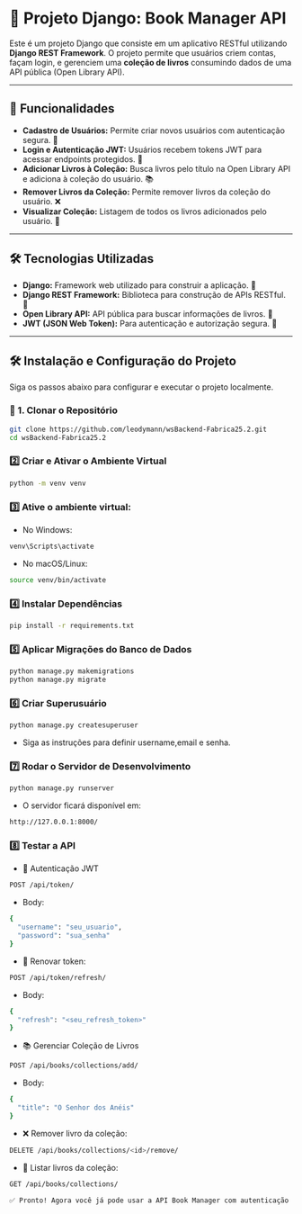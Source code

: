 # 🚀 Projeto Django: Book Manager API

Este é um projeto Django que consiste em um aplicativo RESTful utilizando **Django REST Framework**. O projeto permite que usuários criem contas, façam login, e gerenciem uma **coleção de livros** consumindo dados de uma API pública (Open Library API).  

---

## 🌟 Funcionalidades

- **Cadastro de Usuários:** Permite criar novos usuários com autenticação segura. 👤  
- **Login e Autenticação JWT:** Usuários recebem tokens JWT para acessar endpoints protegidos. 🔑  
- **Adicionar Livros à Coleção:** Busca livros pelo título na Open Library API e adiciona à coleção do usuário. 📚  
- **Remover Livros da Coleção:** Permite remover livros da coleção do usuário. ❌  
- **Visualizar Coleção:** Listagem de todos os livros adicionados pelo usuário. 📝  

---

## 🛠️ Tecnologias Utilizadas

- **Django:** Framework web utilizado para construir a aplicação. 🐍  
- **Django REST Framework:** Biblioteca para construção de APIs RESTful. 🔧  
- **Open Library API:** API pública para buscar informações de livros. 📖  
- **JWT (JSON Web Token):** Para autenticação e autorização segura. 🔐  

---

## 🛠️ Instalação e Configuração do Projeto  

Siga os passos abaixo para configurar e executar o projeto localmente.

### 🔄 1. Clonar o Repositório

```bash
git clone https://github.com/leodymann/wsBackend-Fabrica25.2.git
cd wsBackend-Fabrica25.2
```

### 2️⃣ Criar e Ativar o Ambiente Virtual

```bash
python -m venv venv
```

### 3️⃣ Ative o ambiente virtual:

- No Windows:
```bash
venv\Scripts\activate
```
- No macOS/Linux:
```bash
source venv/bin/activate
```

### 4️⃣ Instalar Dependências

```bash
pip install -r requirements.txt
```

### 5️⃣ Aplicar Migrações do Banco de Dados

```bash
python manage.py makemigrations
python manage.py migrate
```

### 6️⃣ Criar Superusuário

```bash
python manage.py createsuperuser
```
- Siga as instruções para definir username,email e senha.

### 7️⃣ Rodar o Servidor de Desenvolvimento
```bash
python manage.py runserver
```
- O servidor ficará disponível em:
```bash
http://127.0.0.1:8000/
```

### 8️⃣ Testar a API
- 🔑 Autenticação JWT
```bash
POST /api/token/
```
- Body:
```bash
{
  "username": "seu_usuario",
  "password": "sua_senha"
}
```
- 🔄 Renovar token:
```bash
POST /api/token/refresh/
```
- Body:
```bash
{
  "refresh": "<seu_refresh_token>"
}

```

- 📚 Gerenciar Coleção de Livros

```bash
POST /api/books/collections/add/
```
- Body:

```bash
{
  "title": "O Senhor dos Anéis"
}
```

- ❌ Remover livro da coleção:
```bash
DELETE /api/books/collections/<id>/remove/
```

- 📃 Listar livros da coleção:
```bash
GET /api/books/collections/
```

```bash
✅ Pronto! Agora você já pode usar a API Book Manager com autenticação JWT e gerenciamento de coleção de livros.
```